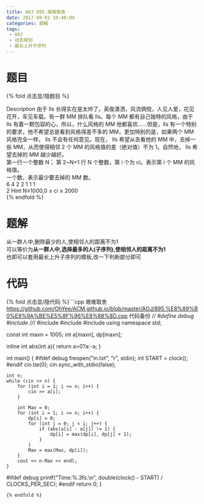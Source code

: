 ```yaml
---
title: AOJ 895.艰难取舍
date: 2017-08-01 10:48:09
categories: 题解
tags:
 - AOJ
 - 动态规划
 - 最长上升子序列
---
```


# 题目

{% fold 点击显/隐题目 %}
<div class="oj"><div class="part" title="Description">
Description
由于 lls 长得实在是太帅了，英俊潇洒，风流倜傥，人见人爱，花见花开，车见车载。有一群 MM 排队看 lls。每个 MM 都有自己独特的风格，由于 lls 有着一颗包容的心，所以，什么风格的 MM 他都喜欢……但是，lls 有一个特别的要求，他不希望总是看到风格得差不多的 MM，更加特别的是，如果两个 MM 风格完全一样， lls 不会有任何意见。现在， lls 希望从去看他的 MM 中，去掉一些 MM，从而使得相邻 2 个 MM 的风格值的差（绝对值）不为 1。自然地， lls 希望去掉的 MM 越少越好。

</div><div class="part" title="Input">
第一行一个整数 N；
第 2~N+1 行 N 个整数，第 i 个为 ci。表示第 i 个 MM 的风格值。

</div><div class="part" title="Output">
一个数，表示最少要去掉的 MM 数。

</div><div class="samp"><div class="clear"></div><div class="input part" title="Sample Input">
6 
4 
2 
2 
1 
1 
1

</div><div class="output part" title="Sample Output">
2
Hint
N≤1000,0 ≤ ci ≤ 2000

</div><div class="clear"></div></div></div>
{% endfold %}

<!--more-->
# 题解

从一群人中,删除最少的人,使相邻人的距离不为1  
可以等价为**从一群人中,选择最多的人(子序列),使相邻人的距离不为1**  
也即可以套用最长上升子序列的模板,改一下判断部分即可  

# 代码
{% fold 点击显/隐代码 %}```cpp 艰难取舍 https://github.com/OhYee/ACM.github.io/blob/master/AOJ/895.%E8%89%B0%E9%9A%BE%E5%8F%96%E8%88%8D.cpp 代码备份
/*/
#define debug
#include <ctime>
//*/
#include <cstdio>
#include <cstring>
#include <iostream>
using namespace std;

const int maxn = 1005;
int a[maxn], dp[maxn];

inline int abs(int a){
    return a>0?a:-a;
}

int main() {
#ifdef debug
    freopen("in.txt", "r", stdin);
    int START = clock();
#endif
    cin.tie(0);
    cin.sync_with_stdio(false);

    int n;
    while (cin >> n) {
        for (int i = 1; i <= n; i++) {
            cin >> a[i];
        }

        int Max = 0;
        for (int i = 1; i <= n; i++) {
            dp[i] = 0;
            for (int j = 0; j < i; j++) {
                if (abs(a[i] - a[j]) != 1) {
                    dp[i] = max(dp[i], dp[j] + 1);
                }
            }
            Max = max(Max, dp[i]);
        }
        cout << n-Max << endl;
    }

#ifdef debug
    printf("Time:%.3fs.\n", double(clock() - START) / CLOCKS_PER_SEC);
#endif
    return 0;
}
```
{% endfold %}